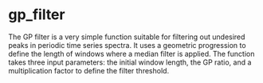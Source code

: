# gp_filter
The GP filter is a very simple function suitable for filtering out undesired peaks in periodic time series spectra. It uses a geometric progression to define the length of windows where a median filter is applied. The function takes three input parameters: the initial window length, the GP ratio, and a multiplication factor to define the filter threshold.
